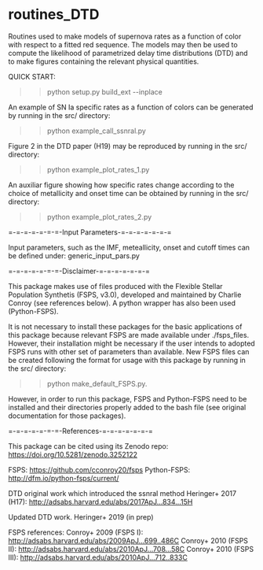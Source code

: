 # routines_DTD
Routines used to make models of supernova rates as a function of
color with respect to a fitted red sequence. The models may then
be used to compute the likelihood of parametrized delay time
distributions (DTD) and to make figures containing the relevant
physical quantities.

QUICK START:
>>python setup.py build_ext --inplace

An example of SN Ia specific rates as a function of colors
can be generated by running in the src/ directory:
>>python example_call_ssnral.py

Figure 2 in the DTD paper (H19) may be reproduced by running
in the src/ directory:
>>python example_plot_rates_1.py

An auxiliar figure showing how specific rates change
according to the choice of metallicity and onset time
can be obtained by running in the src/ directory:
>>python example_plot_rates_2.py

=-=-=-=-=-=-=-Input Parameters-=-=-=-=-=-=-=

Input parameters, such as the IMF, meteallicity,
onset and cutoff times can be defined under:
generic_input_pars.py

=-=-=-=-=-=-=-Disclaimer-=-=-=-=-=-=-=

This package makes use of files produced with the
Flexible Stellar Population Synthetis (FSPS, v3.0), developed
and maintained by Charlie Conroy (see references below).
A python wrapper has also been used (Python-FSPS).

It is not necessary to install these packages for the
basic applications of this package because relevant FSPS
are made available under ./fsps_files. However, their
installation might be necessary if the user intends
to adopted FSPS runs with other set of parameters
than available. New FSPS files can be created following the
format for usage with this package by running in the src/ directory:
>>python make_default_FSPS.py.

However, in order to run this package, FSPS and Python-FSPS
need to be installed and their directories properly added
to the bash file (see original documentation for those
packages).

=-=-=-=-=-=-=-References-=-=-=-=-=-=-=

This package can be cited using its Zenodo repo:
https://doi.org/10.5281/zenodo.3252122

FSPS: https://github.com/cconroy20/fsps
Python-FSPS: http://dfm.io/python-fsps/current/

DTD original work which introduced the ssnral method
Heringer+ 2017 (H17):
http://adsabs.harvard.edu/abs/2017ApJ...834...15H

Updated DTD work. 
Heringer+ 2019 (in prep)

FSPS references:
Conroy+ 2009 (FSPS I):
http://adsabs.harvard.edu/abs/2009ApJ...699..486C
Conroy+ 2010 (FSPS II):
http://adsabs.harvard.edu/abs/2010ApJ...708...58C
Conroy+ 2010 (FSPS III):
http://adsabs.harvard.edu/abs/2010ApJ...712..833C

